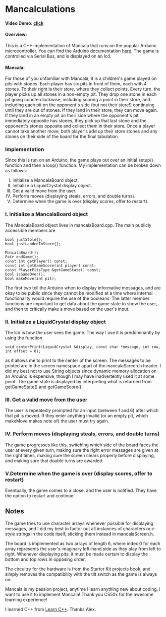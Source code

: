 # Mancalculations

#### Video Demo: [click](https://youtu.be/YSgb6GBIYNI)

#### Overview:

This is a C++ implementation of Mancala that runs on the popular Arduino microcontroller. You can find the Arduino documentation [here](https://docs.arduino.cc/). The game is controlled via Serial Bus, and is displayed on an lcd.

#### Mancala:

For those of you unfamiliar with Mancala, it is a children's game played on pits with stones. Each player has six pits in front of them, each with 4 stones. To their right is their store, where they collect points. Every turn, the player picks up all stones in a non-empty pit. They drop one stone in each pit going counterclockwise, including scoring a point in their store, and including each pit on the opponent's side (but not their store!) continuing until they are out of stones. If they land in their store, they can move again. If they land in an empty pit on their side where the opponent's pit immediately opposite has stones, they pick up that last stone and the opponent's stones opposite and collect them in their store. Once a player cannot take another move, both player's add up their store stones and any stones on their side of the board for the final tabulation.

### Implementation

Since this is run on an Arduino, the game plays out over an initial setup() function and then a loop() function. My implementation can be broken down as follows:

<ol type="I">
  <li>Initialize a MancalaBoard object.</li>
  <li>Initialize a LiquidCrystal display object.</li>
  <li>Get a valid move from the user.</li>
  <li>Perform moves (displaying steals, errors, and double turns).</li>
  <li>Determine when the game is over (display scores, offer to restart).</li>
</ol>

### I. Initialize a MancalaBoard object

The MancalaBoard object lives in mancalaBoard.cpp. The main publicly accessible members are

    bool justStole{};
    bool justLandedInStore{};

    MancalaBoard();
    Pair endGame();
    const int getPlayer() const;
    const int getGameScore(int player) const;
    const PlayerPitsType &getGameState() const;
    bool isGameOver();
    bool makeMove(int pit);

The first two tell the Arduino when to display informative messages, and are okay to be public since they cannot be modified at a time where internal functionality would require the use of the booleans. The latter member functions are important to get data about the game state to show the user, and then to critically make a move based on the user's input.

### II. Initialize a LiquidCrystal display object

The lcd is how the user sees the game. The way I use it is predominantly by using the function

`void centerPrint(LiquidCrystal &display, const char *message, int row, int offset = 0);`

as it allows me to print to the center of the screen. The messages to be printed are in the screen namespace apart of the mancalaScreen.h header. I did my best not to use String objects since dynamic memory allocation on an Arduino is expensive, though I may have inadvertently used it at some point. The game state is displayed by interpreting what is returned from getGameState() and getGameScore().

### III. Get a valid move from the user

The user is repeatedly prompted for an input (between 1 and 6) after which that pit is moved. If they enter anything invalid (or an empty pit, which makeMove makes note of) the user must try again.

### IV. Perform moves (displaying steals, errors, and double turns)

The game progresses like this, switching which side of the board faces the user at every given turn, making sure the right error messages are given at the right times, making sure the screen clears properly before displaying, and making sure that double turns are awarded.

### V.Determine when the game is over (display scores, offer to restart)

Eventually, the game comes to a close, and the user is notified. They have the option to restart and continue.

## Notes

The game tries to use character arrays whenever possible for displaying messages, and I did my best to factor out all instances of characters or c-style strings in the code itself, sticking them instead in mancalaScreen.h.

The board is implemented as two arrays of length 6, where index 0 for each array represents the user's imaginary left-hand side as they play from left to right. Whenever displaying pits, it must be made certain to display the bottom and top rows in opposing order.

The circuitry for the hardware is from the Starter Kit projects book, and simply removes the compatibility with the tilt switch as the game is always on.

Mancala is my passion project, anytime I learn anything new about coding, I want to use it to implement Mancala! Thank you CS50x for the awesome learning experience!

I learned C++ from [Learn C++](learncpp.com). Thanks Alex.
